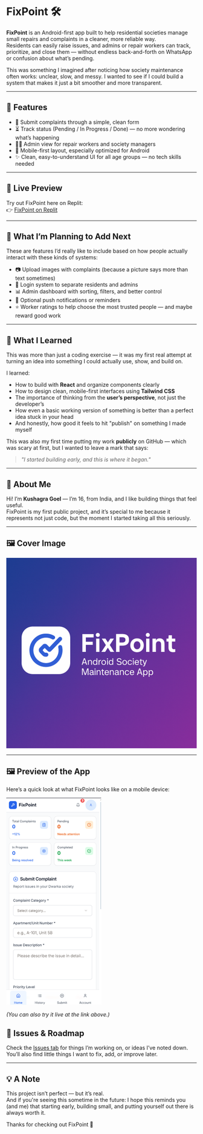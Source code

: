 # FixPoint 🛠️

**FixPoint** is an Android-first app built to help residential societies manage small repairs and complaints in a cleaner, more reliable way.  
Residents can easily raise issues, and admins or repair workers can track, prioritize, and close them — without endless back-and-forth on WhatsApp or confusion about what’s pending.

This was something I imagined after noticing how society maintenance often works: unclear, slow, and messy. I wanted to see if I could build a system that makes it just a bit smoother and more transparent.

---

## 📱 Features

- 📝 Submit complaints through a simple, clean form  
- ⏳ Track status (Pending / In Progress / Done) — no more wondering what’s happening  
- 🧑‍💼 Admin view for repair workers and society managers  
- 📱 Mobile-first layout, especially optimized for Android  
- ✨ Clean, easy-to-understand UI for all age groups — no tech skills needed

---

## 🔗 Live Preview

Try out FixPoint here on Replit:  
👉 [FixPoint on Replit](https://replit.com/@kushagragoel40/Fixpoint?v=1)

---

## 🚧 What I’m Planning to Add Next

These are features I’d really like to include based on how people actually interact with these kinds of systems:

- 📷 Upload images with complaints (because a picture says more than text sometimes)  
- 👥 Login system to separate residents and admins  
- 📊 Admin dashboard with sorting, filters, and better control  
- 🔔 Optional push notifications or reminders  
- ⭐ Worker ratings to help choose the most trusted people — and maybe reward good work

---

## 🌱 What I Learned

This was more than just a coding exercise — it was my first real attempt at turning an idea into something I could actually use, show, and build on.

I learned:

- How to build with **React** and organize components clearly  
- How to design clean, mobile-first interfaces using **Tailwind CSS**  
- The importance of thinking from the **user’s perspective**, not just the developer’s  
- How even a basic working version of something is better than a perfect idea stuck in your head  
- And honestly, how good it feels to hit "publish" on something I made myself

This was also my first time putting my work **publicly** on GitHub — which was scary at first, but I wanted to leave a mark that says:  
> _"I started building early, and this is where it began."_

---

## 👤 About Me

Hi! I’m **Kushagra Goel** — I’m 16, from India, and I like building things that feel useful.  
FixPoint is my first public project, and it’s special to me because it represents not just code, but the moment I started taking all this seriously.

---

## 🖼️ Cover Image

![FixPoint Cover](assets/cover.png)

---
## 🖼️ Preview of the App

Here’s a quick look at what FixPoint looks like on a mobile device:

![FixPoint Screenshot](assets/screenshot.png)

*(You can also try it live at the link above.)*

## 🧩 Issues & Roadmap

Check the [Issues tab](../../issues) for things I’m working on, or ideas I’ve noted down.  
You’ll also find little things I want to fix, add, or improve later.

---

## 💡 A Note

This project isn’t perfect — but it’s real.  
And if you're seeing this sometime in the future: I hope this reminds you (and me) that starting early, building small, and putting yourself out there is always worth it.

Thanks for checking out FixPoint 🧡
